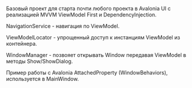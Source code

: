 Базовый проект для старта почти любого проекта в Avalonia UI с реализацией MVVM ViewModel First и DependencyInjection.

NavigationService - навигация по ViewModel.

ViewModelLocator - упрощенный доступ к инстанциям ViewModel из контейнера.

WindowManager - позвояет открывать Window передавая ViewModel в методы Show/ShowDialog.

Пример работы с Avalonia AttachedProperty (WindowBehaviors), используется в MainWindow.
